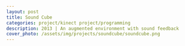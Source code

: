 ```yaml
---
layout: post
title: Sound Cube
categories: project/kinect project/programming
description: 2013 | An augmented environment with sound feedback
cover_photo: /assets/img/projects/soundcube/soundcube.png
---
```

